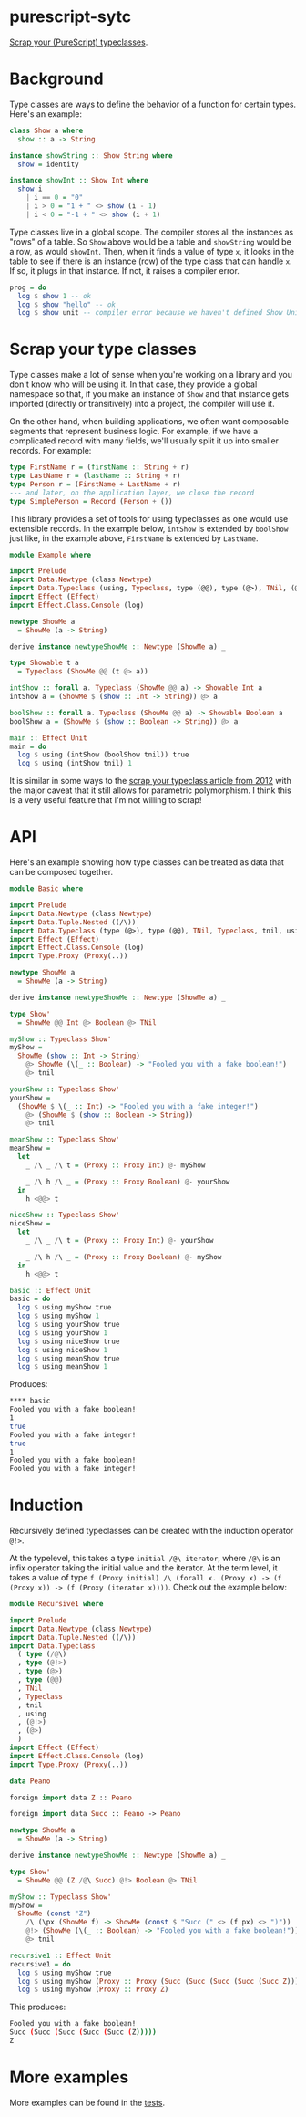 # purescript-sytc

[Scrap your (PureScript) typeclasses](https://www.haskellforall.com/2012/05/scrap-your-type-classes.html).

# Background

Type classes are ways to define the behavior of a function for certain types. Here's an example:

```purescript
class Show a where
  show :: a -> String

instance showString :: Show String where
  show = identity

instance showInt :: Show Int where
  show i
    | i == 0 = "0"
    | i > 0 = "1 + " <> show (i - 1)
    | i < 0 = "-1 + " <> show (i + 1)
```

Type classes live in a global scope. The compiler stores all the instances as "rows" of a table. So `Show` above would be a table and `showString` would be a row, as would `showInt`. Then, when it finds a value of type `x`, it looks in the table to see if there is an instance (row) of the type class that can handle `x`. If so, it plugs in that instance. If not, it raises a compiler error.

```purescript
prog = do
  log $ show 1 -- ok
  log $ show "hello" -- ok
  log $ show unit -- compiler error because we haven't defined Show Unit
```

# Scrap your type classes

Type classes make a lot of sense when you're working on a library and you don't know who will be using it. In that case, they provide a global namespace so that, if you make an instance of `Show` and that instance gets imported (directly or transitively) into a project, the compiler will use it.

On the other hand, when building applications, we often want composable segments that represent business logic. For example, if we have a complicated record with many fields, we'll usually split it up into smaller records. For example:

```purescript
type FirstName r = (firstName :: String + r)
type LastName r = (lastName :: String + r)
type Person r = (FirstName + LastName + r)
--- and later, on the application layer, we close the record
type SimplePerson = Record (Person + ())
```

This library provides a set of tools for using typeclasses as one would use extensible records. In the example below, `intShow` is extended by `boolShow` just like, in the example above, `FirstName` is extended by `LastName`.

```purescript
module Example where

import Prelude
import Data.Newtype (class Newtype)
import Data.Typeclass (using, Typeclass, type (@@), type (@>), TNil, (@>), tnil)
import Effect (Effect)
import Effect.Class.Console (log)

newtype ShowMe a
  = ShowMe (a -> String)

derive instance newtypeShowMe :: Newtype (ShowMe a) _

type Showable t a
  = Typeclass (ShowMe @@ (t @> a))

intShow :: forall a. Typeclass (ShowMe @@ a) -> Showable Int a
intShow a = (ShowMe $ (show :: Int -> String)) @> a

boolShow :: forall a. Typeclass (ShowMe @@ a) -> Showable Boolean a
boolShow a = (ShowMe $ (show :: Boolean -> String)) @> a

main :: Effect Unit
main = do
  log $ using (intShow (boolShow tnil)) true
  log $ using (intShow tnil) 1
```

It is similar in some ways to the [scrap your typeclass article from 2012](https://www.haskellforall.com/2012/05/scrap-your-type-classes.html) with the major caveat that it still allows for parametric polymorphism. I think this is a very useful feature that I'm not willing to scrap!

# API

Here's an example showing how type classes can be treated as data that can be composed together.

```purescript
module Basic where

import Prelude
import Data.Newtype (class Newtype)
import Data.Tuple.Nested ((/\))
import Data.Typeclass (type (@>), type (@@), TNil, Typeclass, tnil, using, (<@@>), (@-), (@>))
import Effect (Effect)
import Effect.Class.Console (log)
import Type.Proxy (Proxy(..))

newtype ShowMe a
  = ShowMe (a -> String)

derive instance newtypeShowMe :: Newtype (ShowMe a) _

type Show'
  = ShowMe @@ Int @> Boolean @> TNil

myShow :: Typeclass Show'
myShow =
  ShowMe (show :: Int -> String)
    @> ShowMe (\(_ :: Boolean) -> "Fooled you with a fake boolean!")
    @> tnil

yourShow :: Typeclass Show'
yourShow =
  (ShowMe $ \(_ :: Int) -> "Fooled you with a fake integer!")
    @> (ShowMe $ (show :: Boolean -> String))
    @> tnil

meanShow :: Typeclass Show'
meanShow =
  let
    _ /\ _ /\ t = (Proxy :: Proxy Int) @- myShow

    _ /\ h /\ _ = (Proxy :: Proxy Boolean) @- yourShow
  in
    h <@@> t

niceShow :: Typeclass Show'
niceShow =
  let
    _ /\ _ /\ t = (Proxy :: Proxy Int) @- yourShow

    _ /\ h /\ _ = (Proxy :: Proxy Boolean) @- myShow
  in
    h <@@> t

basic :: Effect Unit
basic = do
  log $ using myShow true
  log $ using myShow 1
  log $ using yourShow true
  log $ using yourShow 1
  log $ using niceShow true
  log $ using niceShow 1
  log $ using meanShow true
  log $ using meanShow 1
```

Produces:

```bash
**** basic
Fooled you with a fake boolean!
1
true
Fooled you with a fake integer!
true
1
Fooled you with a fake boolean!
Fooled you with a fake integer!
```

# Induction

Recursively defined typeclasses can be created with the induction operator `@!>`.

At the typelevel, this takes a type `initial /@\ iterator`, where `/@\` is an infix operator taking the initial value and the iterator. At the term level, it takes a value of type `f (Proxy initial) /\ (forall x. (Proxy x) -> (f (Proxy x)) -> (f (Proxy (iterator x))))`. Check out the example below:

```purescript
module Recursive1 where

import Prelude
import Data.Newtype (class Newtype)
import Data.Tuple.Nested ((/\))
import Data.Typeclass
  ( type (/@\)
  , type (@!>)
  , type (@>)
  , type (@@)
  , TNil
  , Typeclass
  , tnil
  , using
  , (@!>)
  , (@>)
  )
import Effect (Effect)
import Effect.Class.Console (log)
import Type.Proxy (Proxy(..))

data Peano

foreign import data Z :: Peano

foreign import data Succ :: Peano -> Peano

newtype ShowMe a
  = ShowMe (a -> String)

derive instance newtypeShowMe :: Newtype (ShowMe a) _

type Show'
  = ShowMe @@ (Z /@\ Succ) @!> Boolean @> TNil

myShow :: Typeclass Show'
myShow =
  ShowMe (const "Z")
    /\ (\px (ShowMe f) -> ShowMe (const $ "Succ (" <> (f px) <> ")"))
    @!> (ShowMe (\(_ :: Boolean) -> "Fooled you with a fake boolean!"))
    @> tnil

recursive1 :: Effect Unit
recursive1 = do
  log $ using myShow true
  log $ using myShow (Proxy :: Proxy (Succ (Succ (Succ (Succ (Succ Z))))))
  log $ using myShow (Proxy :: Proxy Z)
```

This produces:

```bash
Fooled you with a fake boolean!
Succ (Succ (Succ (Succ (Succ (Z)))))
Z
```

# More examples

More examples can be found in the [tests](./test).
